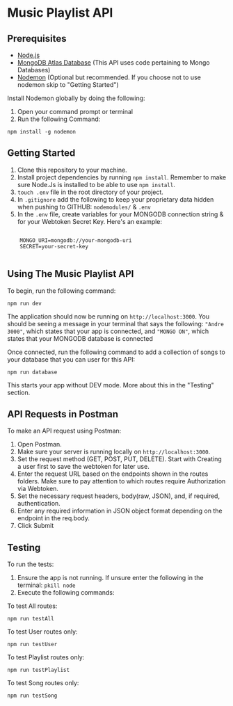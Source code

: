 <h1>Music Playlist API</h1>
<h2>Prerequisites</h2>
<ul>
<li><a href="https://nodejs.org">Node.js</a></li>
<li><a href="https://www.mongodb.com/cloud/atlas/register">MongoDB Atlas Database</a> (This API uses code pertaining to Mongo Databases) </li>
<li><a href="https://www.npmjs.com/package/nodemon">Nodemon</a> (Optional but recommended. If you choose not to use nodemon skip to "Getting Started")</li>

</ul>
<p>Install Nodemon globally by doing the following:
<ol>
  <li>Open your command prompt or terminal</li>
   <li>Run the following Command:</li>
</ol></p>
   <pre><code>npm install -g nodemon</code></pre>

<h2>Getting Started</h2>
   <ol>
    <li>Clone this repository to your machine.</li>
    <li>Install project dependencies by running <code>npm install</code>. Remember to make sure Node.Js is installed to be able to use <code>npm install</code>.</li>
    <li><code>touch .env</code> file in the root directory of your project.</li>
    <li>In <code>.gitignore</code> add the following to keep your proprietary data hidden when pushing to GITHUB: <code>nodemodules/</code> & <code>.env</code></li>
    <li>In the <code>.env</code> file, create variables for your MONGODB connection string & for your Webtoken Secret Key. Here's an example:</li>
  </ol>
  <pre><code>
    MONGO_URI=mongodb://your-mongodb-uri
    SECRET=your-secret-key
  </code></pre>

  <h2>Using The Music Playlist API</h2>
  <p>To begin, run the following command:</p>
  <pre><code>npm run dev</code></pre>
  <p>The application should now be running on <code>http://localhost:3000</code>. You should be seeing a message in your terminal that says the following: <code>"Andre 3000"</code>, which states that your app is connected, and <code>"MONGO ON"</code>, which states that your MONGODB database is connected</p>

<p>Once connected, run the following command to add a collection of songs to your database that you can user for this API:</p>
  <pre><code>npm run database</code></pre>
<p>This starts your app without DEV mode. More about this in the "Testing" section. </p>

<h2>API Requests in Postman</h2>
<p>To make an API request using Postman:</p>
<ol>
  <li>Open Postman.</li>
  <li>Make sure your server is running locally on <code>http://localhost:3000</code>.</li>
  <li>Set the request method (GET, POST, PUT, DELETE). Start with Creating a user first to save the webtoken for later use.</li>
  <li>Enter the request URL based on the endpoints shown in the routes folders. Make sure to pay attention to which routes require Authorization via Webtoken.</li>
  <li>Set the necessary request headers, body(raw, JSON), and, if required, authentication.</li>
  <li>Enter any required information in JSON object format depending on the endpoint in the req.body.</li>
  <li>Click Submit</li>
</ol>

<h2>Testing</h2>
<p>To run the tests:</p>
<ol>
  <li>Ensure the app is not running. If unsure enter the following in the terminal: <code>pkill node</code> </li>
  <li>Execute the following commands:</li>
</ol>
<p>To test All routes:</p>
<pre><code>npm run testAll</code></pre>
<p>To test User routes only:</p>
<pre><code>npm run testUser</code></pre>
<p>To test Playlist routes only:</p>
<pre><code>npm run testPlaylist</code></pre>
<p>To test Song routes only:</p>
<pre><code>npm run testSong</code></pre>
